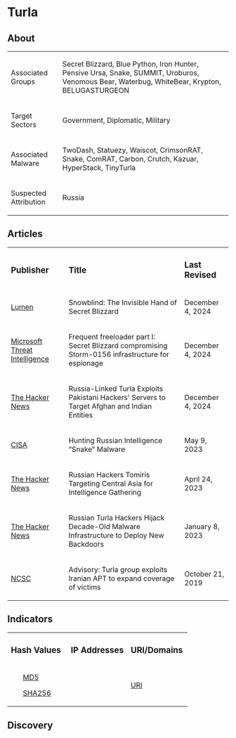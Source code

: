 # Turla

## About
<table>
  <tr>
    <td>
      <p>Associated Groups</p>
    </td>
    <td>
      <p>Secret Blizzard, Blue Python, Iron Hunter, Pensive Ursa, Snake, SUMMIT, Uroburos, Venomous Bear, Waterbug, WhiteBear, Krypton, BELUGASTURGEON</p>
    </td>
  </tr>
  <tr>
    <td>
      <p>Target Sectors</p>
    </td>
    <td>
      <p>Government, Diplomatic, Military</p>
    </td>
  </tr>
  <tr>
    <td>
      <p>Associated Malware</p>
    </td>
    <td>
      <p>TwoDash, Statuezy, Waiscot, CrimsonRAT, Snake, ComRAT, Carbon, Crutch, Kazuar, HyperStack, TinyTurla</p>
    </td>
  </tr>
  <tr>
    <td>
      <p>Suspected Attribution</p>
    </td>
    <td>
      <p>Russia</p>
    </td>
  </tr>
</table>

## Articles
<table>
  <tr>
    <td>
      <h3>Publisher</h3>
    </td>
    <td>
      <h3>Title</h3>
    </td>
    <td>
      <h3>Last Revised</h3>
    </td>
  </tr>
  <tr>
    <td>
      <a href="https://blog.lumen.com/snowblind-the-invisible-hand-of-secret-blizzard/">Lumen</a>
    </td>
    <td>
      <p>Snowblind: The Invisible Hand of Secret Blizzard</p>
    </td>
    <td>
      <p>December 4, 2024</p>
    </td>
  </tr>
  <tr>
    <td>
      <a href="https://www.microsoft.com/en-us/security/blog/2024/12/04/frequent-freeloader-part-i-secret-blizzard-compromising-storm-0156-infrastructure-for-espionage/">Microsoft Threat Intelligence</a>
    </td>
    <td>
      <p>Frequent freeloader part I: Secret Blizzard compromising Storm-0156 infrastructure for espionage</p>
    </td>
    <td>December 4, 2024</td>
  </tr>
  <tr>
    <td>
      <a href="https://thehackernews.com/2024/12/russia-linked-turla-exploits-pakistani.html">The Hacker News</a>
    </td>
    <td>
      <p>Russia-Linked Turla Exploits Pakistani Hackers' Servers to Target Afghan and Indian Entities</p>
    </td>
    <td>
      <p>December 4, 2024</p>
    </td>
  </tr>
  <tr>
    <td>
      <a href="https://www.cisa.gov/news-events/cybersecurity-advisories/aa23-129a">CISA</a>
    </td>
    <td>
      <p>Hunting Russian Intelligence “Snake” Malware</p>
    </td>
    <td>
      <p>May 9, 2023</p>
    </td>
  </tr>
  <tr>
    <td>
      <a href="https://thehackernews.com/2023/04/russian-hackers-tomiris-targeting.html">The Hacker News</a>
    </td>
    <td>
      <p>Russian Hackers Tomiris Targeting Central Asia for Intelligence Gathering</p>
    </td>
    <td>
      <p>April 24, 2023</p>
    </td>
  </tr>
  <tr>
    <td>
      <a href="https://thehackernews.com/2023/01/russian-turla-hackers-hijack-decade-old.html">The Hacker News</a>
    </td>
    <td>
      <p>Russian Turla Hackers Hijack Decade-Old Malware Infrastructure to Deploy New Backdoors</p>
    </td>
    <td>
      <p>January 8, 2023</p>
    </td>
  </tr>
  <tr>
    <td>
      <a href="https://www.ncsc.gov.uk/news/turla-group-exploits-iran-apt-to-expand-coverage-of-victims">NCSC</a>
    </td>
    <td>
      <p>Advisory: Turla group exploits Iranian APT to expand coverage of victims</p>
    </td>
    <td>
      <p>October 21, 2019</p>
    </td>
  </tr>
</table>



## Indicators
<table>
  <tr>
    <td width="33.3%">
      <h3>Hash Values</h3>
    </td>
    <td width="33.3%">
      <h3>IP Addresses</h3>
    </td>
    <td width="33.3%">
      <h3>URI/Domains</h3>
    </td>
  </tr>
  <tr>
    <td width="33.3%">
      <ul>
        <a href="https://github.com/PudgyDragon/IOCs/blob/main/All/APT17/samples.md5">MD5</a>
      </ul>
      <ul>
        <a href="https://github.com/PudgyDragon/IOCs/blob/main/All/Turla/samples.sha256">SHA256</a>
      </ul>
    </td>
    <td width="33.3%"></td>
    <td width="33.3%">
      <a href="https://github.com/PudgyDragon/IOCs/blob/main/All/Turla/uri.txt">URI</a>
    </td>
  </tr>
</table>

## Discovery
